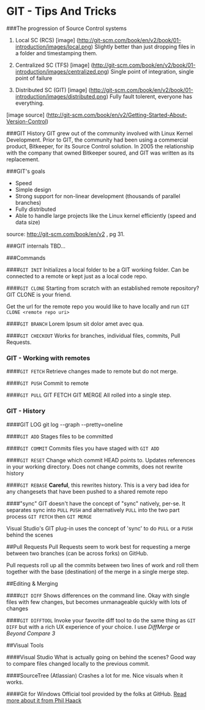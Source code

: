 # GIT - Tips And Tricks

###The progression of Source Control systems
1. Local SC (RCS) [image] (http://git-scm.com/book/en/v2/book/01-introduction/images/local.png)
Slightly better than just dropping files in a folder and timestamping them.

2. Centralized SC (TFS) [image] (http://git-scm.com/book/en/v2/book/01-introduction/images/centralized.png)
Single point of integration, single point of failure

3. Distributed SC (GIT) [image] (http://git-scm.com/book/en/v2/book/01-introduction/images/distributed.png)
Fully fault tolerent, everyone has everything.

[image source] (http://git-scm.com/book/en/v2/Getting-Started-About-Version-Control)

###GIT History
GIT grew out of the community involved with Linux Kernel Development.  Prior to GIT, the community had been using a commercial product, Bitkeeper, for its Source Control solution.  In 2005 the relationship with the company that owned Bitkeeper soured, and GIT was written as its replacement.

###GIT's goals

* Speed
* Simple design
* Strong support for non-linear development (thousands of parallel branches)
* Fully distributed
* Able to handle large projects like the Linux kernel efficiently (speed and data size)

source: http://git-scm.com/book/en/v2 , pg 31.

###GIT internals
TBD...

###Commands

####`GIT INIT`
Initializes a local folder to be a GIT working folder.  Can be connected to a remote or kept just as a local code repo.

####`GIT CLONE`
Starting from scratch with an established remote repository?  GIT CLONE is your friend.

Get the url for the remote repo you would like to have locally and run `GIT CLONE <remote repo uri>`

####`GIT BRANCH`
Lorem Ipsum sit dolor amet avec qua.

####`GIT CHECKOUT`
Works for branches, individual files, commits, Pull Requests.

### GIT - Working with remotes
####`GIT FETCH`
Retrieve changes made to remote but do not merge.

####`GIT PUSH`
Commit to remote

####`GIT PULL`
GIT FETCH
GIT MERGE
   All rolled into a single step.

### GIT - History
####GIT LOG
git log --graph --pretty=oneline

####`GIT ADD`
Stages files to be committed

####`GIT COMMIT`
Commits files you have staged with `GIT ADD`

####`GIT RESET`
Change which commit HEAD points to.  Updates references in your working directory.  Does not change commits, does not rewrite history

####`GIT REBASE`
**Careful**, this rewrites history.  This is a very bad idea for any changesets that have been pushed to a shared remote repo

####"sync"
GIT doesn't have the concept of "sync" natively, per-se.  It separates sync into `PULL` `PUSH` and alternatively `PULL` into the two part process `GIT FETCH` then `GIT MERGE`

Visual Studio's GIT plug-in uses the concept of 'sync' to do `PULL` or a `PUSH` behind the scenes

##Pull Requests
Pull Requests seem to work best for requesting a merge between two branches (can be across forks) on GitHub.

Pull requests roll up all the commits between two lines of work and roll them together with the base (destination) of the merge in a single merge step.

##Editing & Merging

####`GIT DIFF`
Shows differences on the command line.  Okay with single files with few changes, but becomes unmanageable quickly with lots of changes

####`GIT DIFFTOOL`
Invoke your favorite diff tool to do the same thing as `GIT DIFF` but with a rich UX experience of your choice.  I use *DiffMerge* or *Beyond Compare 3*

##Visual Tools

####Visual Studio
What is actually going on behind the scenes?  Good way to compare files changed locally to the previous commit.

####SourceTree (Atlassian)
Crashes a lot for me.  Nice visuals when it works.

####Git for Windows
Official tool provided by the folks at GitHub.  [Read more about it from Phil Haack](http://haacked.com/archive/2012/05/21/introducing-github-for-windows.aspx/)

